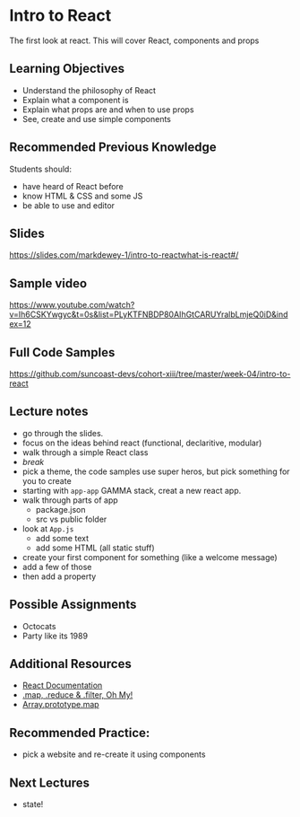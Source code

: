 # Intro to React

The first look at react. This will cover React, components and props

## Learning Objectives

- Understand the philosophy of React
- Explain what a component is
- Explain what props are and when to use props
- See, create and use simple components

## Recommended Previous Knowledge

Students should:

- have heard of React before
- know HTML & CSS and some JS
- be able to use and editor

## Slides

https://slides.com/markdewey-1/intro-to-reactwhat-is-react#/

## Sample video

https://www.youtube.com/watch?v=Ih6CSKYwgyc&t=0s&list=PLyKTFNBDP80AIhGtCARUYralbLmjeQ0iD&index=12

## Full Code Samples

https://github.com/suncoast-devs/cohort-xiii/tree/master/week-04/intro-to-react

## Lecture notes

- go through the slides.
- focus on the ideas behind react (functional, declaritive, modular)
- walk through a simple React class
- _break_
- pick a theme, the code samples use super heros, but pick something for you to create
- starting with `app-app` GAMMA stack, creat a new react app.
- walk through parts of app
  - package.json
  - src vs public folder
- look at `App.js`
  - add some text
  - add some HTML (all static stuff)
- create your first component for something (like a welcome message)
- add a few of those
- then add a property

## Possible Assignments

- Octocats
- Party like its 1989

## Additional Resources

- [React Documentation](https://reactjs.org/docs/getting-started.html)
- [.map, .reduce & .filter, Oh My!](https://www.datchley.name/working-with-collections/)
- [Array.prototype.map](https://developer.mozilla.org/en-US/docs/Web/JavaScript/Reference/Global_Objects/Array/map)

## Recommended Practice:

- pick a website and re-create it using components

## Next Lectures

- state!
